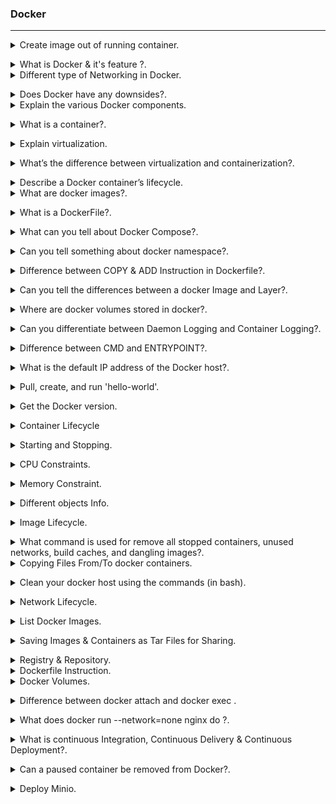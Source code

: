 ### Docker
--------------------------------------------------------------------------------------
<details>
<summary>Create image out of running container.</code></summary><br><b>

docker commit [OPTIONS] CONTAINER [REPOSITORY[:TAG]]

docker commit my-container my-image:my-tag

my-container is the name or ID of the running container.
my-image is the name of the new image.
my-tag is the optional tag for the new image.

</b></details>

<details>
<summary>What is Docker & it's feature ?.</code></summary><br><b>

Docker is an open-source containerization platform. It is used to automate the deployment of any application, using lightweight, portable containers.

Docker’s most essential features include:

* Application agility
* Developer productivity
* Easy modeling
* Operational efficiencies
* Placement and affinity
* Version control
</b></details>

<details>
<summary> Different type of Networking in Docker.</code></summary><br><b>

• bridge:  The default network driver. If you don’t specify a driver, this is the type of network you are creating. Bridge networks are usually used when your applications run in standalone containers that need to communicate, are best when you need multiple containers to communicate on the same Docker host.

• host: For standalone containers, remove network isolation between the container and the Docker host, and use the host’s networking directly, are best when the network stack should not be isolated from the Docker host, but you want other aspects of the container to be isolated. 

• overlay: Overlay networks connect multiple Docker daemons together and enable swarm services to communicate with each other. You can also use overlay networks to facilitate communication between a swarm service and a standalone container, or between two standalone containers on different Docker daemons. This strategy removes the need to do OS-level routing between these containers. are best when you need containers running on different Docker hosts to communicate, or when multiple applications work together using swarm services.

• macvlan: Macvlan networks allow you to assign a MAC address to a container, making it appear as a physical device on your network. The Docker daemon routes traffic to containers by their MAC addresses. Using the macvlan driver is sometimes the best choice when dealing with legacy applications that expect to be directly connected to the physical network, rather than routed through the Docker host’s network stack, are best when you are migrating from a VM setup or need your containers to look like physical hosts on your network, each with a unique MAC address.

• none: For this container, disable all networking. Usually used in conjunction with a custom network driver. none is not available for swarm services. 
</b></details>

<details>
<summary> Does Docker have any downsides?.</code></summary><br><b>

Docker isn’t perfect. It comes with its share of drawbacks, including:

* Lacks a storage option.
* Monitoring options are less than ideal.
* You can’t automatically reschedule inactive nodes.
* Automatic horizontal scaling set up is complicated.
</b></details>

<details>
<summary> Explain the various Docker components.</code></summary><br><b>

* `Docker Client`: Performs Docker build pull and run operations to open up communication with the Docker Host. The Docker command then employs Docker API to call any queries to run.

* `Docker Host`: Contains Docker daemon, containers, and associated images. The Docker daemon establishes a connection with the Registry. The stored images are the type of metadata dedicated to containerized applications.

* `Registry`: This is where Docker images are stored. There are two of them, 

public registry and  private one. 
Docker Hub and Docker Cloud are two public registries available for use by anyone.
</b></details>


<details>
<summary> What is a container?.</code></summary><br><b>

Containers are deployed applications bundled with all necessary dependencies and configuration files. All of the elements share the same OS kernel  and run as isolated systems in the host operating system.. Since the container isn’t tied to any one IT infrastructure, it can run on a different system or the cloud.
</b></details>

<details>
<summary> Explain virtualization.</code></summary><br><b>

A hypervisor is a software that makes virtualization happen because of which is sometimes referred to as the Virtual Machine Monitor. This divides the resources of the host system and allocates them to each guest environment installed such as a server, data storage, or application.
Virtualization lets you divide a system into a series of separate sections, each one acting as a distinct individual system. The virtual environment is called a virtual machine.

* Native Hypervisor: This type is also called a Bare-metal Hypervisor and runs directly on the underlying host system which also ensures direct access to the host hardware which is why it does not require base OS.

* Hosted Hypervisor: This type makes use of the underlying host operating system which has the existing OS installed.


</b></details>

<details>
<summary> What’s the difference between virtualization and containerization?.</code></summary><br><b>

Virtualization is an abstract version of a physical machine, while containerization is the abstract version of an application.
</b></details>


<details>
<summary> Describe a Docker container’s lifecycle.</code></summary><br><b>

* Create container
* Run container
* Pause container
* Unpause container
* Start container
* Stop container
* Restart container
* Kill container
* Destroy container
</b></details>

<details>
<summary> What are docker images?.</code></summary><br><b>

They are executable packages(bundled with application code & dependencies, software packages, etc.) for the purpose of creating containers. 
Docker images can be deployed to any docker environment and the containers can be spun up there to run the application.
</b></details>

<details>
<summary> What is a DockerFile?.</code></summary><br><b>

It is a  file that has all Instructions which need to build a docker image. filename should be `Dockerfile`
</b></details>

<details>
<summary> What can you tell about Docker Compose?.</code></summary><br><b>

It is a YAML file consisting of all the details regarding various services, networks, and volumes that are needed for setting up the Docker-based application. So, docker-compose is used for creating multiple containers, host them and establish communication between them. For the purpose of communication amongst the containers, ports are exposed by each and every container.
</b></details>

<details>
<summary> Can you tell something about docker namespace?.</code></summary><br><b>

A namespace is basically a Linux feature that ensures OS resources partition in a mutually exclusive manner. This forms the core concept behind containerization as namespaces introduce a layer of isolation amongst the containers. In docker, the namespaces ensure that the containers are portable and they don't affect the underlying host. Examples for namespace types that are currently being supported by Docker – PID, Mount, User, Network, IPC.
</b></details>

<details>
<summary> Difference between COPY & ADD Instruction in Dockerfile?.</code></summary><br><b>

Both the commands have similar functionality, but COPY is more preferred because of its higher transparency level than that of ADD.

* COPY provides just the basic support of copying local files into the container whereas

* ADD provides additional features like remote URL and tar extraction support.
</b></details>


<details>
<summary> Can you tell the differences between a docker Image and Layer?.</code></summary><br><b>

Image: This is built up from a series of read-only layers of instructions. An image corresponds to the docker container and is used for speedy operation due to the caching mechanism of each step.

Layer: Each layer corresponds to an instruction of the image’s Dockerfile. In simple words, the layer is also an image but it is the image of the instructions run.

The result of building a dockerfile is an image. Whereas the instructions present in this file add the layers to the image. The layers can be thought of as intermediate images. 
</b></details>

<details>
<summary>  Where are docker volumes stored in docker?.</code></summary><br><b>

Volumes are created and managed by Docker and cannot be accessed by non-docker entities. They are stored in Docker host filesystem at 
/var/lib/docker/volumes/
</b></details>

<details>
<summary> Can you differentiate between Daemon Logging and Container Logging?.</code></summary><br><b>

In docker, logging is supported at 2 levels and they are logging at the Daemon level or logging at the Container level.
Daemon Level has kind of logging has four levels- Debug, Info, Error, and Fatal.
- Debug has all the data that happened during the execution of the daemon process.
- Info carries all the information along with the error information during the execution of the daemon process.
- Errors have those errors that occurred during the execution of the daemon process.
- Fatal has the fatal errors that occurred during the execution.

Container Level:
- Container level logging can be done using the command: sudo docker run –it <container_name> /bin/bash
- In order to check for the container level logs, we can run the command: sudo docker logs <container_id>

</b></details>

<details>
<summary> Difference between CMD and ENTRYPOINT?.</code></summary><br><b>

* `CMD` command provides executable defaults for an executing container. In case the executable has to be omitted then the usage of ENTRYPOINT instruction along with the JSON array format has to be incorporated.

* `ENTRYPOINT` specifies that the instruction within it will always be run when the container starts. 
This command provides an option to configure the parameters and the executables. If the DockerFile does not have this command, then it would still get inherited from the base image mentioned in the FROM instruction.

* Most commonly used ENTRYPOINT is /bin/sh or /bin/bash for most of the base images.As part of good practices, every DockerFile should have at least one of these two commands.
</b></details>

<details>
<summary> What is the default IP address of the Docker host?.</code></summary><br><b>

` 172.17. 0.0/16`
</b></details>

<details>
<summary> Pull, create, and run 'hello-world'.</code></summary><br><b>

` docker run hello-world`
</b></details>

<details>
<summary> Get the Docker version.</code></summary><br><b>

` docker version `
</b></details>

<details>
<summary> Container Lifecycle</code></summary><br><b>

* [`docker create`](https://docs.docker.com/engine/reference/commandline/create) creates a container but does not start it.
* [`docker rename`](https://docs.docker.com/engine/reference/commandline/rename/) allows the container to be renamed.
* [`docker run`](https://docs.docker.com/engine/reference/commandline/run) creates and starts a container in one operation.
* [`docker rm`](https://docs.docker.com/engine/reference/commandline/rm) deletes a container.
* [`docker update`](https://docs.docker.com/engine/reference/commandline/update/) updates a container's resource limits.

If you want a transient container, 

`docker run --rm` : will remove the container after it stops.

`docker run -v $HOSTDIR:$DOCKERDIR` : To map a directory on the host to a docker container.

If you want to remove also the volumes associated with the container, the deletion of the container must include the `-v` switch like in `docker rm -v`.
</b></details>


<details>
<summary> Starting and Stopping.</code></summary><br><b>

* [`docker start`](https://docs.docker.com/engine/reference/commandline/start) starts a container so it is running.
* [`docker stop`](https://docs.docker.com/engine/reference/commandline/stop) stops a running container.
* [`docker restart`](https://docs.docker.com/engine/reference/commandline/restart) stops and starts a container.
* [`docker pause`](https://docs.docker.com/engine/reference/commandline/pause/) pauses a running container, "freezing" it in place.
* [`docker unpause`](https://docs.docker.com/engine/reference/commandline/unpause/) will unpause a running container.
* [`docker wait`](https://docs.docker.com/engine/reference/commandline/wait) blocks until running container stops.
* [`docker kill`](https://docs.docker.com/engine/reference/commandline/kill) sends a SIGKILL to a running container.
* [`docker attach`](https://docs.docker.com/engine/reference/commandline/attach) will connect to a running container.

If you want to detach from a running container, use `Ctrl + p, Ctrl + q`.
If you want to integrate a container with a [host process manager](https://docs.docker.com/engine/admin/host_integration/), start the daemon with `-r=false` then use `docker start -a`.

If you want to expose container ports through the host, see the [exposing ports](#exposing-ports) section.

Restart policies on crashed docker instances are [covered here](http://container42.com/2014/09/30/docker-restart-policies/).
</b></details>

<details>
<summary> CPU Constraints.</code></summary><br><b>


You can limit CPU, either using a percentage of all CPUs, or by using specific cores.  

For example, you can tell the [`cpu-shares`](https://docs.docker.com/engine/reference/run/#/cpu-share-constraint) setting.  The setting is a bit strange -- 1024 means 100% of the CPU, so if you want the container to take 50% of all CPU cores, you should specify 512.  See <https://goldmann.pl/blog/2014/09/11/resource-management-in-docker/#_cpu> for more:

```sh
docker run -it -c 512 agileek/cpuset-test
```

You can also only use some CPU cores using [`cpuset-cpus`](https://docs.docker.com/engine/reference/run/#/cpuset-constraint).  See <https://agileek.github.io/docker/2014/08/06/docker-cpuset/> for details and some nice videos:

```sh
docker run -it --cpuset-cpus=0,4,6 agileek/cpuset-test
```

Note that Docker can still **see** all of the CPUs inside the container -- it just isn't using all of them.  See <https://github.com/docker/docker/issues/20770> for more details.
</b></details>

<details>
<summary> Memory Constraint.</code></summary><br><b>

You can also set [memory constraints](https://docs.docker.com/engine/reference/run/#/user-memory-constraints) on Docker:

```sh
docker run -it -m 300M ubuntu:14.04 /bin/bash
```
</b></details>

<details>
<summary> Different objects Info.</code></summary><br><b>

* [`docker ps`](https://docs.docker.com/engine/reference/commandline/ps) shows running containers.
* [`docker logs`](https://docs.docker.com/engine/reference/commandline/logs) gets logs from container.  (You can use a custom log driver, but logs is only available for `json-file` and `journald` in 1.10).
* [`docker inspect`](https://docs.docker.com/engine/reference/commandline/inspect) looks at all the info on a container (including IP address).
* [`docker events`](https://docs.docker.com/engine/reference/commandline/events) gets events from container.
* [`docker port`](https://docs.docker.com/engine/reference/commandline/port) shows public facing port of container.
* [`docker top`](https://docs.docker.com/engine/reference/commandline/top) shows running processes in container.
* [`docker stats`](https://docs.docker.com/engine/reference/commandline/stats) shows containers' resource usage statistics.
* [`docker diff`](https://docs.docker.com/engine/reference/commandline/diff) shows changed files in the container's FS.

`docker ps -a` shows running and stopped containers.

`docker stats --all` shows a list of all containers, default shows just running.
</b></details>

<details>
<summary> Image Lifecycle.</code></summary><br><b>

* [`docker images`](https://docs.docker.com/engine/reference/commandline/images) shows all images.
* [`docker import`](https://docs.docker.com/engine/reference/commandline/import) creates an image from a tarball.
* [`docker build`](https://docs.docker.com/engine/reference/commandline/build) creates image from Dockerfile.
* [`docker commit`](https://docs.docker.com/engine/reference/commandline/commit) creates image from a container, pausing it temporarily if it is running.
* [`docker rmi`](https://docs.docker.com/engine/reference/commandline/rmi) removes an image.
* [`docker load`](https://docs.docker.com/engine/reference/commandline/load) loads an image from a tar archive as STDIN, including images and tags (as of 0.7).
* [`docker save`](https://docs.docker.com/engine/reference/commandline/save) saves an image to a tar archive stream to STDOUT with all parent layers, tags & versions (as of 0.7).
* [`docker history`](https://docs.docker.com/engine/reference/commandline/history) shows history of image.
* [`docker tag`](https://docs.docker.com/engine/reference/commandline/tag) tags an image to a name (local or registry).

</b></details>

<details>
<summary> What command is used for remove all stopped containers, unused networks, build caches, and dangling images?.</code></summary><br><b>

` docker system prune -f`

* `docker system prune`
* `docker volume prune`
* `docker network prune`
* `docker container prune`
* `docker image prune`
</b></details>

<details>
<summary> Copying Files From/To  docker containers.</code></summary><br><b>

` docker cp myfile.txt ccae4670f030:/usr/share`

Syntax to Copy from Container to Docker Host  
` docker cp {options} CONTAINER:SRC_PATH DEST_PATH `
</b></details>

<details>
<summary> Clean your docker host using the commands (in bash).</code></summary><br><b>
 
` docker stop  $(docker ps -aq) `
` docker rm -f $(docker ps -a -q) `
` docker volume rm $(docker volume ls -q) `
</b></details>

<details>
<summary> Network Lifecycle.</code></summary><br><b>


* [`docker network connect`](https://docs.docker.com/engine/reference/commandline/network_connect/) NETWORK CONTAINER Connect a container to a network
* [`docker network disconnect`](https://docs.docker.com/engine/reference/commandline/network_disconnect/) NETWORK CONTAINER Disconnect a container from a network

You can specify a [specific IP address for a container](https://blog.jessfraz.com/post/ips-for-all-the-things/):

```sh
# create a new bridge network with your subnet and gateway for your ip block
docker network create --subnet 203.0.113.0/24 --gateway 203.0.113.254 iptastic

# run a nginx container with a specific ip in that block
$ docker run --rm -it --net iptastic --ip 203.0.113.2 nginx

# curl the ip from any other place (assuming this is a public ip block duh)
$ curl 203.0.113.2
```
</b></details>

<details>
<summary> List Docker Images.</code></summary><br><b>

`docker images` : to list Docker Images.

`docker images -a` : Show all images(default hides intermediate images).

`docker images alpine:3.7` : List images by name and tag.

`docker images --no-trunc` : List the full length image IDs.

`docker images --filter=reference='alpine'` : List images with filter.

</b></details>

<details>
<summary> Saving Images & Containers as Tar Files for Sharing.</code></summary><br><b>

save and load work with Docker images.

save works with Docker images. It saves everything needed to build a container from scratch. Use this command if you want to share an image with others.

load works with Docker images. Use this command if you want to run an image exported with save. Unlike pull, which requires connecting to a Docker registry, load can import from anywhere (e.g. a file system, URLs).

export works with Docker containers, and it exports a snapshot of the container’s file system. Use this command if you want to share or back up the result of building an image.

import works with the file system of an exported container, and it imports it as a Docker image. Use this command if you have an exported file system you want to explore or use as a layer for a new image.

Load an image from file:

```sh
docker load < my_image.tar.gz
```

Save an existing image:

```sh
docker save my_image:my_tag | gzip > my_image.tar.gz
```

Import a container as an image from file:

```sh
cat my_container.tar.gz | docker import - my_image:my_tag
```

Export an existing container:

```sh
docker export my_container | gzip > my_container.tar.gz
```

Difference between loading a saved image and importing an exported container as an image.

Loading an image using the `load` command creates a new image including its history.  
Importing a container as an image using the `import` command creates a new image excluding the history which results in a smaller image size compared to loading an image.
</b></details>

<details>
<summary> Registry & Repository.</code></summary><br><b>

A repository is a *hosted* collection of tagged images that together create the file system for a container.

A registry is a *host* -- a server that stores repositories and provides an HTTP API for [managing the uploading and downloading of repositories](https://docs.docker.com/engine/tutorials/dockerrepos/).

Docker.com hosts its own [index](https://hub.docker.com/) to a central registry which contains a large number of repositories.  Having said that, the central docker registry [does not do a good job of verifying images](https://titanous.com/posts/docker-insecurity) and should be avoided if you're worried about security.

* [`docker login`](https://docs.docker.com/engine/reference/commandline/login) to login to a registry.
* [`docker logout`](https://docs.docker.com/engine/reference/commandline/logout) to logout from a registry.
* [`docker search`](https://docs.docker.com/engine/reference/commandline/search) searches registry for image.
* [`docker pull`](https://docs.docker.com/engine/reference/commandline/pull) pulls an image from registry to local machine.
* [`docker push`](https://docs.docker.com/engine/reference/commandline/push) pushes an image to the registry from local machine.
</b></details>

<details>
<summary> Dockerfile Instruction.</code></summary><br><b>


* [.dockerignore](https://docs.docker.com/engine/reference/builder/#dockerignore-file)
* [FROM](https://docs.docker.com/engine/reference/builder/#from) Sets the Base Image for subsequent instructions.
* [MAINTAINER (deprecated - use LABEL instead)](https://docs.docker.com/engine/reference/builder/#maintainer-deprecated) Set the Author field of the generated images.
* [RUN](https://docs.docker.com/engine/reference/builder/#run) execute any commands in a new layer on top of the current image and commit the results.
* [CMD](https://docs.docker.com/engine/reference/builder/#cmd) provide defaults for an executing container.
* [EXPOSE](https://docs.docker.com/engine/reference/builder/#expose) informs Docker that the container listens on the specified network ports at runtime.  NOTE: does not actually make ports accessible.
* [ENV](https://docs.docker.com/engine/reference/builder/#env) sets environment variable.
* [ADD](https://docs.docker.com/engine/reference/builder/#add) copies new files, directories or remote file to container.  Invalidates caches. Avoid `ADD` and use `COPY` instead.
* [COPY](https://docs.docker.com/engine/reference/builder/#copy) copies new files or directories to container.  By default this copies as root regardless of the USER/WORKDIR settings.  Use `--chown=<user>:<group>` to give ownership to another user/group.  (Same for `ADD`.)
* [ENTRYPOINT](https://docs.docker.com/engine/reference/builder/#entrypoint) configures a container that will run as an executable.
* [VOLUME](https://docs.docker.com/engine/reference/builder/#volume) creates a mount point for externally mounted volumes or other containers.
* [USER](https://docs.docker.com/engine/reference/builder/#user) sets the user name for following RUN / CMD / ENTRYPOINT commands.
* [WORKDIR](https://docs.docker.com/engine/reference/builder/#workdir) sets the working directory.
* [ARG](https://docs.docker.com/engine/reference/builder/#arg) defines a build-time variable.
* [ONBUILD](https://docs.docker.com/engine/reference/builder/#onbuild) adds a trigger instruction when the image is used as the base for another build.
* [STOPSIGNAL](https://docs.docker.com/engine/reference/builder/#stopsignal) sets the system call signal that will be sent to the container to exit.
* [LABEL](https://docs.docker.com/config/labels-custom-metadata/) apply key/value metadata to your images, containers, or daemons.
* [SHELL](https://docs.docker.com/engine/reference/builder/#shell) override default shell is used by docker to run commands.
* [HEALTHCHECK](https://docs.docker.com/engine/reference/builder/#healthcheck) tells docker how to test a container to check that it is still working.
</b></details>

<details>
<summary> Docker Volumes.</code></summary><br><b>

* [`docker volume create`](https://docs.docker.com/engine/reference/commandline/volume_create/)
* [`docker volume rm`](https://docs.docker.com/engine/reference/commandline/volume_rm/)
* [`docker volume ls`](https://docs.docker.com/engine/reference/commandline/volume_ls/)
* [`docker volume inspect`](https://docs.docker.com/engine/reference/commandline/volume_inspect/)

Volumes are useful in situations where you can't use links (which are TCP/IP only). For instance, if you need to have two docker instances communicate by leaving stuff on the filesystem.

You can mount them in several docker containers at once, using `docker run --volumes-from`.

Because volumes are isolated filesystems, they are often used to store state from computations between transient containers. That is, you can have a stateless and transient container run from a recipe, blow it away, and then have a second instance of the transient container pick up from where the last one left off.

See [advanced volumes](http://crosbymichael.com/advanced-docker-volumes.html) for more details. [Container42](http://container42.com/2014/11/03/docker-indepth-volumes/) is also helpful.
</b></details>

<details>
<summary> Difference between docker attach and docker exec
.</code></summary><br><b>

* `docker attach` command allows you to attach to a running container using the container’s ID or name, either to view its ongoing output or to control it interactively. You can attach to the same contained process multiple times simultaneously, screen sharing style, or quickly view the progress of your detached process.

command docker attach is for attaching to the existing process. So when you exit, you exit the existing process.

If we use docker attach, we can use only one instance of shell. So if we want open new terminal with new instance of container’s shell, we just need run docker exec

If the docker container was started using /bin/bash command, you can access it using attach, if not then you need to execute the command to create a bash instance inside the container using exec. Attach isn’t for running an extra thing in a container, it’s for attaching to the running process.

To stop a container, use CTRL-c. This key sequence sends SIGKILL to the container. If –sig-proxy is true (the default),CTRL-c sends a SIGINT to the container. You can detach from a container and leave it running using the CTRL-p CTRL-q key sequence.

* `docker exec` is specifically for running new things in a already started container, be it a shell or some other process. The docker exec command runs a new command in a running container.

The command started using docker exec only runs while the container’s primary process (PID 1) is running, and it is not restarted if the container is restarted.

exec command works only on already running container. If the container is currently stopped, you need to first run it. So now you can run any command in running container just knowing its ID (or name)

</b></details>

<details>
<summary> What does docker run --network=none nginx do ?.</code></summary><br><b>

Disables all incoming and outgoing networking.
</b></details>

<details>
<summary> What is continuous Integration, Continuous Delivery & Continuous Deployment?.</code></summary><br><b>

`Continuous Integration (CI)` is a DevOps software development practice that enables the developers to merge their code changes in the central repository. That way, automated builds and tests can be run. The amendments by the developers are validated by creating a built and running an automated test against them.
In the case of Continuous Integration, a tremendous amount of emphasis is placed on testing automation to check on the application. This is to know if it is broken whenever new commits are integrated into the main branch.

`Continuous Delivery (CD)` is a DevOps practice that refers to the building, testing, and delivering improvements to the software code. The phase is referred to as the extension of the Continuous Integration phase to make sure that new changes can be released to the customers quickly in a substantial manner. This can be simplified as, though you have automated testing, the release process is also automated, and any deployment can occur at any time with just one click of a button.
Continuous Delivery gives you the power to decide whether to make the releases daily, weekly, or whenever the business requires it. The maximum benefits of Continuous Delivery can only be yielded if they release small batches, which are easy to troubleshoot if any glitch occurs.

`Continuous Deployment (CD)` is the final stage in the pipeline that refers to the automatic releasing of any developer changes from the repository to the production.
Continuous Deployment ensures that any change that passes through the stages of production is released to the end-users. There is absolutely no way other than any failure in the test that may stop the deployment of new changes to the output. This step is a great way to speed up the feedback loop with customers and is free from human intervention

</b></details>

<details>
<summary> Can a paused container be removed from Docker?.</code></summary><br><b>

No, it is not possible! A container MUST be in the stopped state before we can remove it.
</b></details>

<details>
<summary> Deploy Minio.</code></summary><br><b>

`docker run -d -p  9000:9000   -e "MINIO_ROOT_USER=admin"   -e "MINIO_ROOT_PASSWORD=123Dhiru!"   -v /mnt/data:/data   minio/minio server /data `

`mc config host add local http://172.17.0.2:9000 admin 123Dhiru! --api S3v4 --lookup auto `

`mc find local/test --newer-than 2d0h0m --ignore '*.html'`
</b></details>
